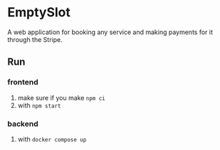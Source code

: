 # EmptySlot
A web application for booking any service and making payments for it through the Stripe.

## Run
### frontend
1. make sure if you make `npm ci`
2. with `npm start`


### backend 
1. with `docker compose up`
